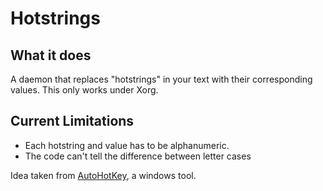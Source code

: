 # Hotstrings

## What it does

A daemon that replaces "hotstrings" in your text with their corresponding values. This only works under Xorg.

## Current Limitations
- Each hotstring and value has to be alphanumeric.
- The code can't tell the difference between letter cases


Idea taken from [AutoHotKey](https://www.autohotkey.com/), a windows tool.